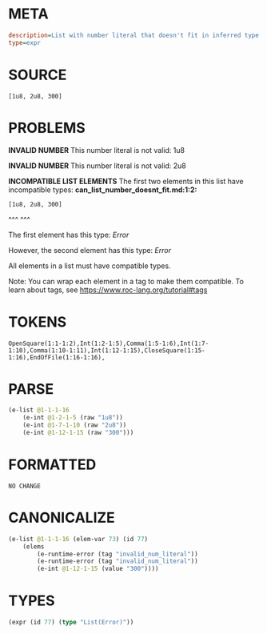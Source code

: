 # META
~~~ini
description=List with number literal that doesn't fit in inferred type
type=expr
~~~
# SOURCE
~~~roc
[1u8, 2u8, 300]
~~~
# PROBLEMS
**INVALID NUMBER**
This number literal is not valid: 1u8

**INVALID NUMBER**
This number literal is not valid: 2u8

**INCOMPATIBLE LIST ELEMENTS**
The first two elements in this list have incompatible types:
**can_list_number_doesnt_fit.md:1:2:**
```roc
[1u8, 2u8, 300]
```
 ^^^  ^^^

The first element has this type:
    _Error_

However, the second element has this type:
    _Error_

All elements in a list must have compatible types.

Note: You can wrap each element in a tag to make them compatible.
To learn about tags, see <https://www.roc-lang.org/tutorial#tags>

# TOKENS
~~~zig
OpenSquare(1:1-1:2),Int(1:2-1:5),Comma(1:5-1:6),Int(1:7-1:10),Comma(1:10-1:11),Int(1:12-1:15),CloseSquare(1:15-1:16),EndOfFile(1:16-1:16),
~~~
# PARSE
~~~clojure
(e-list @1-1-1-16
	(e-int @1-2-1-5 (raw "1u8"))
	(e-int @1-7-1-10 (raw "2u8"))
	(e-int @1-12-1-15 (raw "300")))
~~~
# FORMATTED
~~~roc
NO CHANGE
~~~
# CANONICALIZE
~~~clojure
(e-list @1-1-1-16 (elem-var 73) (id 77)
	(elems
		(e-runtime-error (tag "invalid_num_literal"))
		(e-runtime-error (tag "invalid_num_literal"))
		(e-int @1-12-1-15 (value "300"))))
~~~
# TYPES
~~~clojure
(expr (id 77) (type "List(Error)"))
~~~
